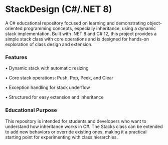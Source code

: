 # StackDesign (C#/.NET 8)

A C# educational repository focused on learning and demonstrating object-oriented programming concepts, especially inheritance, using a dynamic stack implementation. Built with .NET 8 and C# 12, this project provides a simple stack class with core operations and is designed for hands-on exploration of class design and extension.

### Features
•	Dynamic stack with automatic resizing

•	Core stack operations: Push, Pop, Peek, and Clear

•	Exception handling for stack underflow

•	Structured for easy extension and inheritance


### Educational Purpose
This repository is intended for students and developers who want to understand how inheritance works in C#. The Stacks class can be extended to add new behaviors or override existing ones, making it a practical starting point for experimenting with class hierarchies.
